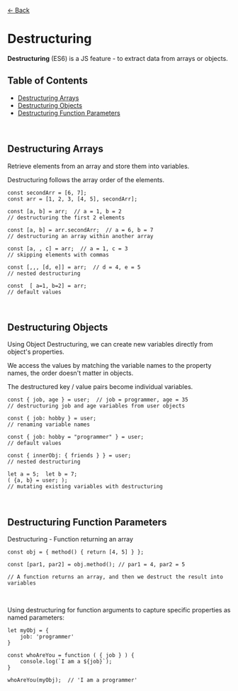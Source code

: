 [&larr; Back](./README.md)

# Destructuring

**Destructuring** (ES6) is a JS feature - to extract data from arrays or objects.

## Table of Contents

- [Destructuring Arrays](#destructuring-arrays)
- [Destructuring Objects](#destructuring-objects)
- [Destructuring Function Parameters](#destructuring-function-parameters)

<br>

## Destructuring Arrays

Retrieve elements from an array and store them into variables.

Destructuring follows the array order of the elements.

```JS
const secondArr = [6, 7];
const arr = [1, 2, 3, [4, 5], secondArr];

const [a, b] = arr;  // a = 1, b = 2
// destructuring the first 2 elements

const [a, b] = arr.secondArr;  // a = 6, b = 7
// destructuring an array within another array

const [a, , c] = arr;  // a = 1, c = 3
// skipping elements with commas

const [,,, [d, e]] = arr;  // d = 4, e = 5
// nested destructuring

const  [ a=1, b=2] = arr;
// default values
```

<br>

## Destructuring Objects

Using Object Destructuring, we can create new variables directly from object's properties.

We access the values by matching the variable names to the property names, the order doesn't matter in objects.

The destructured key / value pairs become individual variables.

```JS
const { job, age } = user;  // job = programmer, age = 35
// destructuring job and age variables from user objects

const { job: hobby } = user;
// renaming variable names

const { job: hobby = "programmer" } = user;
// default values

const { innerObj: { friends } } = user;
// nested destructuring

let a = 5;  let b = 7;
( {a, b} = user; );
// mutating existing variables with destructuring

```

<br>

## Destructuring Function Parameters

Destructuring - Function returning an array

```JS
const obj = { method() { return [4, 5] } };

const [par1, par2] = obj.method(); // par1 = 4, par2 = 5

// A function returns an array, and then we destruct the result into  variables
```

<br>

Using destructuring for function arguments to capture specific properties as named parameters:

```JS
let myObj = {
    job: 'programmer'
}

const whoAreYou = function ( { job } ) {
    console.log(`I am a ${job}`);
}

whoAreYou(myObj);  // 'I am a programmer'
```
